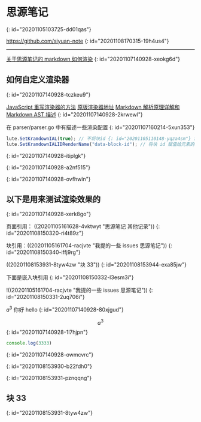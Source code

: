 # 思源笔记
{: id="20201105103725-dd01qas"}

https://github.com/siyuan-note
{: id="20201108170315-19h4us4"}

---

[关于思源笔记的 markdown 如何渲染](https://github.com/siyuan-note/siyuan/issues/418)
{: id="20201107140928-xeokg6d"}

## 如何自定义渲染器
{: id="20201107140928-tczkeu9"}

[JavaScript 重写渲染器的方法](https://github.com/88250/lute/issues/5)  [原版渲染器地址](https://github.com/88250/lute/blob/master/render/html_renderer.go)   [Markdown 解析原理详解和 Markdown AST 描述](https://ld246.com/article/1587637426085)
{: id="20201107140928-2krwewl"}

在 parser/parser.go 中有描述一些渲染配置
{: id="20201107160214-5xun353"}

```javascript
lute.SetKramdownIAL(true); // 不将块id {: id="20201105110148-yqza4sm"} 渲染为文本
lute.SetKramdownIALIDRenderName("data-block-id"); // 将块 id 赋值给元素的data-block-id
```
{: id="20201107140928-itiplgk"}

{: id="20201107140928-a2nf515"}

{: id="20201107140928-ovfhwln"}

## 以下是用来测试渲染效果的
{: id="20201107140928-xerk8go"}

页面引用： ((20201105161628-4vktwyt "思源笔记 其他记录"))
{: id="20201108150320-ri4t89z"}

块引用：((20201105161704-racjvte "我提的一些 issues  思源笔记"))
{: id="20201108150340-iffj9rg"}

((20201108153931-8tyw4zw "块 33"))
{: id="20201108153944-exa85jw"}

下面是嵌入块引用
{: id="20201108150332-l3esm3i"}

!((20201105161704-racjvte "我提的一些 issues  思源笔记"))
{: id="20201108150331-2uq706i"}

$a^3$    你好 hello
{: id="20201107140928-80xjgud"}

$$
a^3
$$
{: id="20201107140928-1l7hjpn"}

```javascript {run}
console.log(3333)
```
{: id="20201107140928-owmcvrc"}

{: id="20201108153930-b22fdh0"}

{: id="20201108153931-pznqqng"}

## 块 33
{: id="20201108153931-8tyw4zw"}
